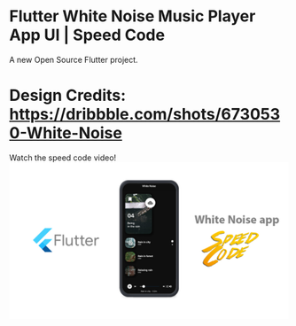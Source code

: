 # Flutter White Noise Music Player App UI | Speed Code

A new Open Source Flutter project.

# Design Credits: https://dribbble.com/shots/6730530-White-Noise

Watch the speed code video!
[![IMAGE ALT TEXT HERE](https://raw.githubusercontent.com/conradomanclossi/white_noise/master/preview%20youtube.jpg)](https://www.youtube.com/watch?v=JkiPIIK8tIk&feature=youtu.be)

